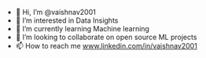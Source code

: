 - 👋 Hi, I’m @vaishnav2001
- 👀 I’m interested in Data Insights
- 🌱 I’m currently learning Machine learning
- 💞️ I’m looking to collaborate on open source ML projects
- 📫 How to reach me www.linkedin.com/in/vaishnav2001

<!---
vaishnav2001/vaishnav2001 is a ✨ special ✨ repository because its `README.md` (this file) appears on your GitHub profile.
You can click the Preview link to take a look at your changes.
--->
